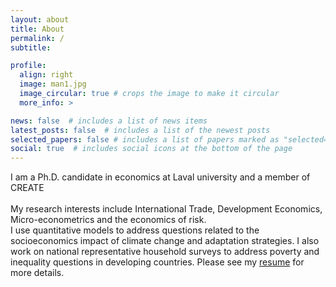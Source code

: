 ```yaml
---
layout: about
title: About
permalink: /
subtitle: 

profile:
  align: right
  image: man1.jpg
  image_circular: true # crops the image to make it circular
  more_info: >

news: false  # includes a list of news items
latest_posts: false  # includes a list of the newest posts
selected_papers: false # includes a list of papers marked as "selected={true}"
social: true  # includes social icons at the bottom of the page
---
```

I am a Ph.D. candidate in economics at Laval university and a member of CREATE
<br/>
<br/>
My research interests include International Trade, Development Economics, Micro-econometrics and the economics of risk. 
<br/>
I use quantitative models to address questions related to the socioeconomics impact of climate change and adaptation strategies. I also work on national representative household surveys to address poverty and inequality questions in developing countries. Please see my <a target="_self" href="https://sulpice.github.io/portofolio/cv/">resume</a> for more details.
<!-- <br/>
<br/> -->
<!-- Here I want to share what I am most passionate about, that is, topics of inequality, as well as data science. This website is about the reasons and consequences of poverty and inequality, and about how data science can help to better understand and address it. How can we use data science to achieve what's most important, a decent life for everybody. -->

<!-- Put your address / P.O. box / other info right below your picture. You can also disable any of these elements by editing `profile` property of the YAML header of your `_pages/about.md`. Edit `_bibliography/papers.bib` and Jekyll will render your [publications page](/al-folio/publications/) automatically. -->

<!-- Link to your social media connections, too. This theme is set up to use [Font Awesome icons](https://fontawesome.com/) and [Academicons](https://jpswalsh.github.io/academicons/), like the ones below. Add your Facebook, Twitter, LinkedIn, Google Scholar, or just disable all of them. -->